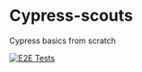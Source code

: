 # Cypress-scouts
Cypress basics from scratch

[![E2E Tests](https://github.com/olga-shi/Cypress-scouts/actions/workflows/ci.yaml/badge.svg)](https://github.com/olga-shi/Cypress-scouts/actions/workflows/ci.yaml)